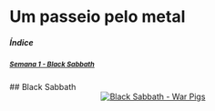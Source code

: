 # Um passeio pelo metal

##### Índice

##### [<small>Semana 1 - Black Sabbath</small>](#sem1)  

<a name="sem1"/>
## Black Sabbath

<div align="center">
  <a href="https://www.youtube.com/watch?v=LQUXuQ6Zd9w"><img src="https://img.youtube.com/vi/LQUXuQ6Zd9w/0.jpg" alt="Black Sabbath - War Pigs"></a>
</div>
